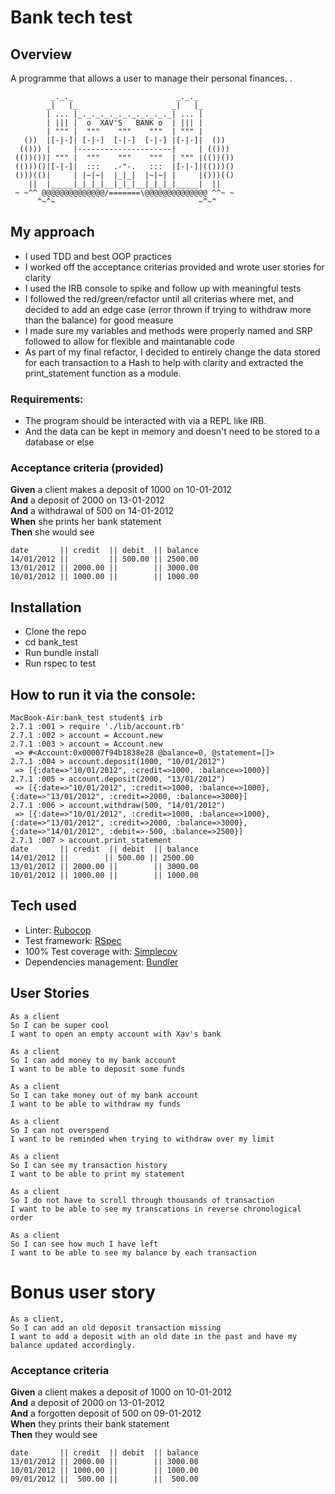 # Bank tech test

## Overview
A programme that allows a user to manage their personal finances.
.

```
         _._._                       _._._
        _|   |_                     _|   |_
        | ... |_._._._._._._._._._._| ... |
        | ||| |  o  XAV'S   BANK o  | ||| |
        | """ |  """    """    """  | """ |
   ())  |[-|-]| [-|-]  [-|-]  [-|-] |[-|-]|  ())
  (())) |     |---------------------|     | (()))
 (())())| """ |  """    """    """  | """ |(())())
 (()))()|[-|-]|  :::   .-"-.   :::  |[-|-]|(()))()
 ()))(()|     | |~|~|  |_|_|  |~|~| |     |()))(()
    ||  |_____|_|_|_|__|_|_|__|_|_|_|_____|  ||
 ~ ~^^ @@@@@@@@@@@@@@/=======\@@@@@@@@@@@@@@ ^^~ ~
      ^~^~                                ~^~^
```
## My approach

- I used TDD and best OOP practices
- I worked off the acceptance criterias provided and wrote user stories for clarity
- I used the IRB console to spike and follow up with meaningful tests
- I followed the red/green/refactor until all criterias where met, and decided to add an edge case (error thrown if trying to withdraw more than the balance) for good measure
- I made sure my variables and methods were properly named and SRP followed to allow for flexible and maintanable code 
- As part of my final refactor, I decided to entirely change the data stored for each transaction to a Hash to help with clarity and extracted the print_statement function as a module.


### Requirements:
* The program should be interacted with via a REPL like IRB.
* And the data can be kept in memory and doesn't need to be stored to a database or else
### Acceptance criteria (provided)

**Given** a client makes a deposit of 1000 on 10-01-2012  
**And** a deposit of 2000 on 13-01-2012  
**And** a withdrawal of 500 on 14-01-2012  
**When** she prints her bank statement  
**Then** she would see

```
date       || credit  || debit  || balance
14/01/2012 ||         || 500.00 || 2500.00
13/01/2012 || 2000.00 ||        || 3000.00
10/01/2012 || 1000.00 ||        || 1000.00
```
## Installation
* Clone the repo
* cd bank_test
* Run bundle install
* Run rspec to test

## How to run it via the console:

```
MacBook-Air:bank_test student$ irb
2.7.1 :001 > require './lib/account.rb'
2.7.1 :002 > account = Account.new
2.7.1 :003 > account = Account.new
 => #<Account:0x00007f94b1838e28 @balance=0, @statement=[]> 
2.7.1 :004 > account.deposit(1000, "10/01/2012")
 => [{:date=>"10/01/2012", :credit=>1000, :balance=>1000}] 
2.7.1 :005 > account.deposit(2000, "13/01/2012")
 => [{:date=>"10/01/2012", :credit=>1000, :balance=>1000}, {:date=>"13/01/2012", :credit=>2000, :balance=>3000}] 
2.7.1 :006 > account.withdraw(500, "14/01/2012")
 => [{:date=>"10/01/2012", :credit=>1000, :balance=>1000}, {:date=>"13/01/2012", :credit=>2000, :balance=>3000}, {:date=>"14/01/2012", :debit=>-500, :balance=>2500}] 
2.7.1 :007 > account.print_statement
date       || credit  || debit  || balance
14/01/2012 ||        || 500.00 || 2500.00
13/01/2012 || 2000.00 ||        || 3000.00
10/01/2012 || 1000.00 ||        || 1000.00
```

## Tech used
* Linter: [Rubocop](https://github.com/rubocop-hq/rubocop)
* Test framework: [RSpec](https://github.com/rspec/rspec)
* 100% Test coverage with: [Simplecov]([https://github.com/simplecov-ruby/simplecov)
* Dependencies management: [Bundler](https://github.com/rubygems/bundler)

## User Stories

```
As a client
So I can be super cool
I want to open an empty account with Xav's bank

As a client
So I can add money to my bank account
I want to be able to deposit some funds

As a client
So I can take money out of my bank account
I want to be able to withdraw my funds

As a client
So I can not overspend
I want to be reminded when trying to withdraw over my limit

As a client
So I can see my transaction history
I want to be able to print my statement

As a client
So I do not have to scroll through thousands of transaction
I want to be able to see my transcations in reverse chronological order

As a client
So I can see how much I have left
I want to be able to see my balance by each transaction
```

# Bonus user story

```
As a client, 
So I can add an old deposit transaction missing
I want to add a deposit with an old date in the past and have my balance updated accordingly.
```
### Acceptance criteria

**Given** a client makes a deposit of 1000 on 10-01-2012  
**And** a deposit of 2000 on 13-01-2012  
**And** a forgotten deposit of 500 on 09-01-2012  
**When** they prints their bank statement  
**Then** they would see

```
date       || credit  || debit  || balance
13/01/2012 || 2000.00 ||        || 3000.00
10/01/2012 || 1000.00 ||        || 1000.00
09/01/2012 ||  500.00 ||        ||  500.00
```